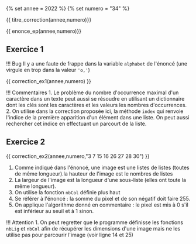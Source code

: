 {% set annee = 2022 %}
{% set numero = "34" %}


{{ titre_correction(annee,numero)}}

{{ enonce_ep(annee,numero)}}
 

## Exercice 1

!!! Bug
    Il y a une faute de frappe dans la variable `alphabet` de l'énoncé (une virgule en trop dans la valeur `'o,'`)

{{ correction_ex1(annee,numero) }}

!!! Commentaires
    1. Le problème du nombre d'occurrence maximal d'un caractère dans un texte peut aussi se résoudre en utilisant un dictionnaire dont les clés sont les caractères et les valeurs les nombres d'occurrences.
    2. On utilise dans la correction proposée ici, la méthode `index` qui renvoie l'indice de la première apparition d'un élément dans une liste. On peut aussi rechercher cet indice en effectuant un parcourt de la liste.

## Exercice 2 

{{ correction_ex2(annee,numero,"3 7 15 16 26 27 28 30") }}


1. Comme indiqué dans l'énoncé, une image est une listes de listes (toutes de même longueur).la hauteur de l'image est le nombres de listes
2. La largeur de l'image est la longueur d'une sous-liste (elles ont toute la même longueur).
3. On utilise la fonction `nbCol` définie plus haut
4. Se référer à l'énoncé : la somme du pixel et de son négatif doit faire 255.
5. On applique l'algorithme donné en commentaire : le pixel est mis à 0 s'il est inférieur au seuil et à  1 sinon.

!!! Attention
    1. On peut regretter que le programme définisse les fonctions `nbLig` et `nbCol` afin de récupérer les dimensions d'une image mais ne les utilise pas pour parcourir l'image (voir ligne 14 et 25)